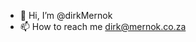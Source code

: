 - 👋 Hi, I’m @dirkMernok
- 📫 How to reach me dirk@mernok.co.za

<!---
dirkMernok/dirkMernok is a ✨ special ✨ repository because its `README.md` (this file) appears on your GitHub profile.
You can click the Preview link to take a look at your changes.
--->
